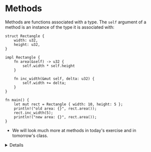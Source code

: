 # Methods

Methods are functions associated with a type. The `self` argument of a method is
an instance of the type it is associated with:

```rust,editable
struct Rectangle {
    width: u32,
    height: u32,
}

impl Rectangle {
    fn area(&self) -> u32 {
        self.width * self.height
    }

    fn inc_width(&mut self, delta: u32) {
        self.width += delta;
    }
}

fn main() {
    let mut rect = Rectangle { width: 10, height: 5 };
    println!("old area: {}", rect.area());
    rect.inc_width(5);
    println!("new area: {}", rect.area());
}
```

* We will look much more at methods in today's exercise and in tomorrow's class.

<details>

- Add a static method called `Rectangle::new` and call this from `main`:

    ```rust,editable,compile_fail
    fn new(width: u32, height: u32) -> Rectangle {
        Rectangle { width, height }
    }
    ```

- While _technically_, Rust does not have custom constructors, static methods are commonly used to initialize structs (but don't have to).
  The actual constructor, `Rectangle { width, height }`, could be called directly. See the [Rustnomicon](https://doc.rust-lang.org/nomicon/constructors.html).

- Add a `Rectangle::square(width: u32)` constructor to illustrate that such static methods can take arbitrary parameters.

</details>
